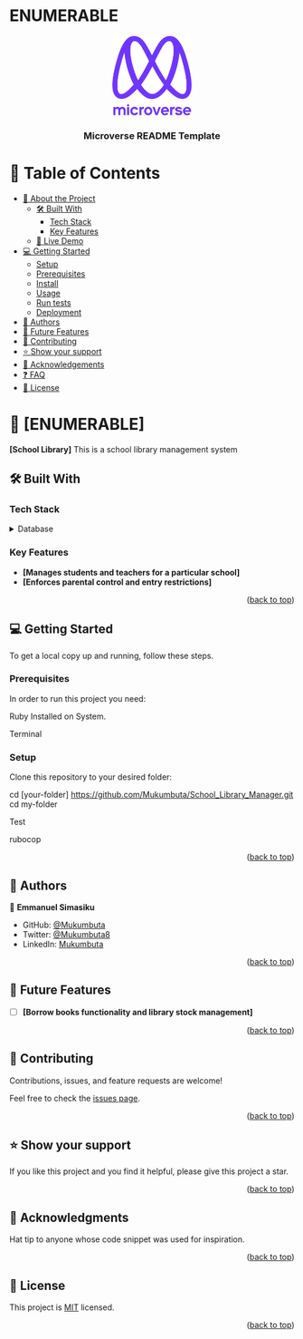 # ENUMERABLE

<a name="readme-top"></a>

<div align="center">

  <img src="murple_logo.png" alt="logo" width="140"  height="auto" />
  <br/>

  <h3><b>Microverse README Template</b></h3>

</div>

# 📗 Table of Contents

- [📖 About the Project](#about-project)
  - [🛠 Built With](#built-with)
    - [Tech Stack](#tech-stack)
    - [Key Features](#key-features)
  - [🚀 Live Demo](#live-demo)
- [💻 Getting Started](#getting-started)
  - [Setup](#setup)
  - [Prerequisites](#prerequisites)
  - [Install](#install)
  - [Usage](#usage)
  - [Run tests](#run-tests)
  - [Deployment](#triangular_flag_on_post-deployment)
- [👥 Authors](#authors)
- [🔭 Future Features](#future-features)
- [🤝 Contributing](#contributing)
- [⭐️ Show your support](#support)
- [🙏 Acknowledgements](#acknowledgements)
- [❓ FAQ](#faq)
- [📝 License](#license)

# 📖 [ENUMERABLE] <a name="about-project"></a>

**[School Library]** This is a school library management system

## 🛠 Built With <a name="built-with"></a>

### Tech Stack <a name="tech-stack"></a>

<details>
  <summary>Database</summary>
  <ul>
    <li><a href="https://www.ruby-lang.org/en/">RUBY</a></li>
  </ul>

</details>

### Key Features <a name="key-features"></a>

- **[Manages students and teachers for a particular school]**
- **[Enforces parental control and entry restrictions]**

<p align="right">(<a href="#readme-top">back to top</a>)</p>

## 💻 Getting Started <a name="getting-started"></a>

To get a local copy up and running, follow these steps.

### Prerequisites

In order to run this project you need:

Ruby Installed on System.

Terminal

### Setup

Clone this repository to your desired folder:

cd [your-folder] https://github.com/Mukumbuta/School_Library_Manager.git
cd my-folder

Test

rubocop

<p align="right">(<a href="#readme-top">back to top</a>)</p>

## 👥 Authors <a name="authors"></a>

👤 **Emmanuel Simasiku**

- GitHub: [@Mukumbuta](https://github.com/Mukumbuta)
- Twitter: [@Mukumbuta8](https://twitter.com/Mukumbuta8)
- LinkedIn: [Mukumbuta](https://linkedin.com/in/mukumbuta)

<p align="right">(<a href="#readme-top">back to top</a>)</p>

## 🔭 Future Features <a name="future-features"></a>

- [ ] **[Borrow books functionality and library stock management]**

<p align="right">(<a href="#readme-top">back to top</a>)</p>

## 🤝 Contributing <a name="contributing"></a>

Contributions, issues, and feature requests are welcome!

Feel free to check the [issues page](../../issues/).

<p align="right">(<a href="#readme-top">back to top</a>)</p>

## ⭐️ Show your support <a name="support"></a>

If you like this project and you find it helpful, please give this project a star.

<p align="right">(<a href="#readme-top">back to top</a>)</p>

## 🙏 Acknowledgments <a name="acknowledgements"></a>

Hat tip to anyone whose code snippet was used for inspiration.

<p align="right">(<a href="#readme-top">back to top</a>)</p>

## 📝 License <a name="license"></a>

This project is [MIT](https://github.com/Mukumbuta/School_Library_Manager/blob/MIT.md) licensed.

<p align="right">(<a href="#readme-top">back to top</a>)</p>
